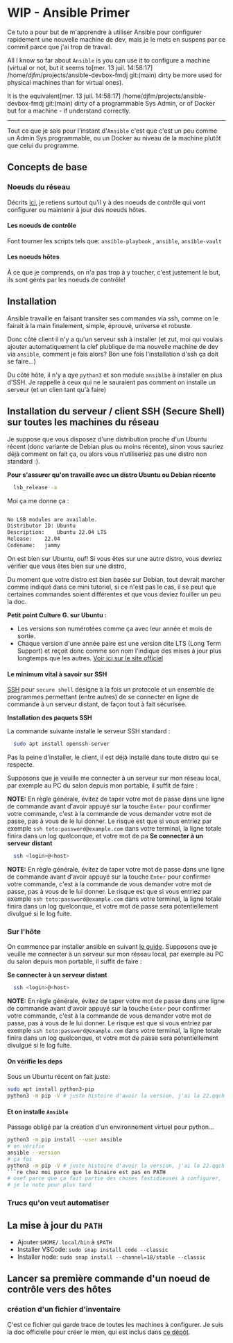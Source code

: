 # WIP - Ansible Primer

Ce tuto a pour but de m'apprendre à utiliser Ansible pour configurer rapidement une nouvelle machine
de dev, mais je le mets en suspens par ce commit parce que j'ai trop de travail.

All I know so far about `Ansible` is you can use it to configure a machine (virtual or not, but it seems to[mer. 13 juil. 14:58:17] /home/djfm/projects/ansible-devbox-fmdj git:(main) dirty
 be more used for physical machines than for virtual ones).

It is the equivalent[mer. 13 juil. 14:58:17] /home/djfm/projects/ansible-devbox-fmdj git:(main) dirty
 of a programmable Sys Admin, or of Docker but for a machine - if understand correctly.

-------

Tout ce que je sais pour l'instant d'`Ansible` c'est que c'est un peu comme un Admin Sys programmable, ou un Docker au niveau de la machine plutôt que
celui du programme.

## Concepts de base

### Noeuds du réseau

Décrits [ici](https://docs.ansible.com/ansible/latest/network/getting_started/basic_concepts.html), je retiens surtout qu'il y à des noeuds de contrôle qui vont configurer ou maintenir à jour des noeuds hôtes.

#### Les noeuds de contrôle

Font tourner les scripts tels que: `ansible-playbook` , `ansible`, `ansible-vault`

#### Les noeuds hôtes

À ce que je comprends, on n'a pas trop à y toucher, c'est justement le but, ils sont gérés par les noeuds de contrôle!

## Installation

Ansible travaille en faisant transiter ses commandes via ssh, comme on le fairait à la main finalement,
simple, éprouvé, universe et robuste.

Donc côté client il n'y a qu'un serveur ssh à installer (et zut, moi qui voulais ajouter automatiquement la clef plublique
de ma nouvelle machine de dev via `ansible`, comment je fais alors? Bon une fois l'installation d'ssh ça doit se faire...)

Du côté hôte, il n'y a qye `python3` et son module `ansiblbe` à installer en plus d'SSH.
Je rappelle à ceux qui ne le sauraient pas comment on installe un serveur (et un clien tant qu'à faire)

## Installation du  serveur / client SSH (Secure Shell) sur toutes les machines du réseau

Je suppose que vous disposez d'une distribution proche d'un Ubuntu récent (donc variante de Debian plus ou moins récente),
sinon vous sauriez déjà comment on fait ça, ou alors vous n’utiliseriez pas une distro non standard :).

**Pour s'assurer qu'on travaille avec un distro Ubuntu ou Debian récente**

```bash
  lsb_release -a
```

Moi ça me donne ça :

```txt

No LSB modules are available.
Distributor ID:	Ubuntu
Description:	Ubuntu 22.04 LTS
Release:	22.04
Codename:	jammy
```

On est bien sur Ubuntu, ouf! Si vous êtes sur une autre distro, vous devriez vérifier que vous êtes bien sur une distro,

Du moment que votre distro est bien basée sur Debian, tout devrait marcher
comme indiqué dans ce mini tutoriel, si ce n'est pas le cas,
il se peut que certaines commandes soient différentes et que vous deviez fouiller un peu la doc.


**Petit point Culture G. sur Ubuntu :**

- Les versions son numérotées comme ça avec leur année et mois de sortie.
- Chaque version d'une année paire est une version dite LTS (Long Term Support)
  et reçoit donc comme son nom l'indique des mises à jour plus longtemps que les autres.
  [Voir ici sur le site officiel](https://www.ubuntu.com/news/lts-release-notes/)

#### Le minimum vital à savoir sur SSH

[SSH](https://fr.wikipedia.org/wiki/Secure_Shell) pour `secure shell` désigne à la fois un protocole et
un ensemble de programmes permettant (entre autres) de se connecter
en ligne de commande à un serveur distant, de façon tout à fait sécurisée.

**Installation des paquets SSH**

La commande suivante installe le serveur SSH standard :

```bash
  sudo apt install openssh-server
```

Pas la peine d'installer, le client, il est déjà installé dans toute
distro qui se respecte.

Supposons que je veuille me connecter à un serveur sur mon réseau local,
par exemple au PC du salon depuis mon portable, il suffit de faire :

**NOTE:** En règle générale, évitez de taper votre mot de passe dans une ligne de commande
  avant d'avoir appuyé sur la touche `Enter` pour confirmer votre commande, c'est à la commande de
  vous demander votre mot de passe, pas à vous de le lui donner. Le risque est que si vous entriez par
  exemple `ssh toto:password@example.com` dans votre terminal, la ligne totale finira dans un log quelconque,
  et votre mot de pa
**Se connecter à un serveur distant**

```bash
  ssh <login>@<host>
```

**NOTE:** En règle générale, évitez de taper votre mot de passe dans une ligne de commande
  avant d'avoir appuyé sur la touche `Enter` pour confirmer votre commande, c'est à la commande de
  vous demander votre mot de passe, pas à vous de le lui donner. Le risque est que si vous entriez par
  exemple `ssh toto:password@example.com` dans votre terminal, la ligne totale finira dans un log quelconque,
  et votre mot de passe sera potentiellement divulgué si le log fuite.

### Sur l'hôte

On commence par installer ansible en suivant [le guide](https://docs.ansible.com/ansible/latest/installation_guide/intro_installation.html#installation-guide).
Supposons que je veuille me connecter à un serveur sur mon réseau local,
par exemple au PC du salon depuis mon portable, il suffit de faire :


**Se connecter à un serveur distant**

```bash
  ssh <login>@<host>
```

**NOTE:** En règle générale, évitez de taper votre mot de passe dans une ligne de commande
  avant d'avoir appuyé sur la touche `Enter` pour confirmer votre commande, c'est à la commande de
  vous demander votre mot de passe, pas à vous de le lui donner. Le risque est que si vous entriez par
  exemple `ssh toto:password@example.com` dans votre terminal, la ligne totale finira dans un log quelconque,
  et votre mot de passe sera potentiellement divulgué si le log fuite.

#### On vérifie les deps

Sous un Ubuntu récent on fait juste:

```bash
sudo apt install python3-pip
python3 -m pip -V # juste histoire d'avoir la version, j'ai la 22.qqch et la doc a la 21.des.brouettes, on va dire que ça va aller
```

#### Et on installe `Ansible`

Passage obligé par la création d'un environnement virtuel pour python...

```bash
python3 -m pip install --user ansible
# on vérifie
ansible --version
# ça foi
python3 -m pip -V # juste histoire d'avoir la version, j'ai la 22.qqch et la doc a la 21.des.brouettes, on va dire que ça va aller
```re chez moi parce que le binaire est pas en PATH
# osef parce que ça fait partie des choses fastidieuses à configurer,
# je le note pour plus tard
```

### Trucs qu'on veut automatiser

## La mise à jour du `PATH`

- Ajouter `$HOME/.local/bin` à `$PATH`
- Installer VSCode: `sudo snap install code --classic`
- Installer node: `sudo snap install --channel=18/stable --classic`

## Lancer sa première commande d'un noeud de contrôle vers des hôtes

### création d'un fichier d'inventaire

Ç'est ce fichier qui garde trace de toutes les machines à configurer.
Je suis la doc officielle pour créer le mien, qui est inclus dans [ce dépôt](inventory.yaml).
